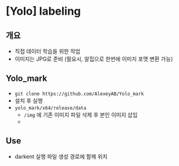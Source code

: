 # [Yolo] labeling

## 개요
- 직접 데이터 학습을 위한 작업
- 이미지는 JPG로 준비 (필요시, 알집으로 한번에 이미지 포맷 변환 가능)

## Yolo_mark
- ```git clone https://github.com/AlexeyAB/Yolo_mark```
- 설치 후 실행
- `yolo_mark/x64/release/data`
	- `/img` 에 기존 이미지 파일 삭제 후 본인 이미지 삽입
	- 


## Use

- darkent 실행 파일 생성 경로에 함께 위치

